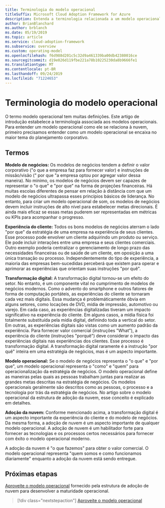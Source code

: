 ```yaml
---
title: Terminologia do modelo operacional
titleSuffix: Microsoft Cloud Adoption Framework for Azure
description: Entenda a terminologia relacionada a um modelo operacional.
author: BrianBlanchard
ms.author: brblanch
ms.date: 05/19/2019
ms.topic: article
ms.service: cloud-adoption-framework
ms.subservice: overview
ms.custom: operating-model
ms.openlocfilehash: f6d988d201c5c32d9a461339ba00db42380016ce
ms.sourcegitcommit: d19e026d119fbe221a78b10225230da8b9666fe1
ms.translationtype: MT
ms.contentlocale: pt-BR
ms.lasthandoff: 09/24/2019
ms.locfileid: "71224653"
---
```

# <a name="operating-model-terminology"></a>Terminologia do modelo operacional

O termo modelo operacional tem muitas definições. Este artigo de introdução estabelece a terminologia associada aos modelos operacionais. Para entender um modelo operacional como ele se relaciona à nuvem, primeiro precisamos entender como um modelo operacional se encaixa no maior tema do planejamento corporativo.

## <a name="terms"></a>Termos

**Modelo de negócios:** Os modelos de negócios tendem a definir o valor corporativo ("o que a empresa faz para fornecer valor) e instruções de missão/visão (" por que "a empresa optou por agregar valor dessa maneira). No mínimo, os modelos de negócios devem ser capazes de representar o "o que" e "por que" na forma de projeções financeiras. Há muitas escolas diferentes de pensar em relação à distância com que um modelo de negócios ultrapassa esses princípios básicos de liderança. No entanto, para criar um modelo operacional de som, os modelos de negócios devem incluir instruções de alto nível para estabelecer metas direcionais. É ainda mais eficaz se essas metas puderem ser representadas em métricas ou KPIs para acompanhar o progresso.

**Experiência do cliente:** Todos os bons modelos de negócios aterram o lado "por que" da estratégia de uma empresa na experiência de seus clientes. Esse processo pode envolver um cliente adquirindo um produto ou serviço. Ele pode incluir interações entre uma empresa e seus clientes comerciais. Outro exemplo poderia centralizar o gerenciamento de longo prazo das necessidades financeiras ou de saúde de um cliente, em oposição a uma única transação ou processo. Independentemente do tipo de experiência, a maioria das empresas bem-sucedidas perceberá que existem para operar e aprimorar as experiências que orientam suas instruções "por quê".

**Transformação digital:** A transformação digital tornou-se um efeito do setor. No entanto, é um componente vital no cumprimento de modelos de negócios modernos. Como o advento do smartphone e outros fatores de forma de computação portáteis, as experiências do cliente se tornaram cada vez mais digitais. Essa mudança é problemáticamente óbvia em alguns setores, como locações de DVD, mídia de impressão, automotivo ou varejo. Em cada caso, as experiências digitalizadas tiveram um impacto significativo na experiência do cliente. Em alguns casos, a mídia física foi totalmente substituída pela mídia digital, definindo toda a vertical do setor. Em outras, as experiências digitais são vistas como um aumento padrão da experiência. Para fornecer valor comercial (instruções "What"), a experiência do cliente (instruções "porquê") deve considerar o impacto das experiências digitais nas experiências dos clientes. Esse processo é transformação digital. A transformação digital raramente é a instrução "por quê" inteira em uma estratégia de negócios, mas é um aspecto importante.

**Modelo operacional:** Se o modelo de negócios representa o "o que" e "por que", um modelo operacional representa o "como" e "quem" para operacionalização da estratégia de negócios. O modelo operacional define as maneiras pelas quais as pessoas trabalham juntas para realizar as grandes metas descritas na estratégia de negócios. Os modelos operacionais geralmente são descritos como as pessoas, o processo e a tecnologia por trás da estratégia de negócios. No artigo sobre o modelo operacional da estrutura de adoção da nuvem, esse conceito é explicado em detalhes.

**Adoção da nuvem:** Conforme mencionado acima, a transformação digital é um aspecto importante da experiência do cliente e do modelo de negócios. Da mesma forma, a adoção de nuvem é um aspecto importante de qualquer modelo operacional. A adoção de nuvem é um habilitador forte para fornecer as tecnologias e os processos certos necessários para fornecer com êxito o modelo operacional moderno.

A adoção da nuvem é "o que fazemos" para obter o valor comercial. O modelo operacional representa "quem somos e como funcionamos diariamente" enquanto a adoção da nuvem está sendo entregue.

## <a name="next-steps"></a>Próximas etapas

[Aproveite o modelo operacional](./index.md) fornecido pela estrutura de adoção de nuvem para desenvolver a maturidade operacional.

> [!div class="nextstepaction"]
> [Aproveite o modelo operacional](./index.md)
